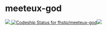 # meeteux-god
![](https://img.shields.io/badge/version-0.1.0-brightgreen.svg)[ ![Codeship Status for fhstp/meeteux-god](https://app.codeship.com/projects/29aaa070-6def-0135-671c-562d8a352b83/status?branch=master)](https://app.codeship.com/projects/242430)![](https://img.shields.io/badge/license-BSD%203--Clause-blue.svg)